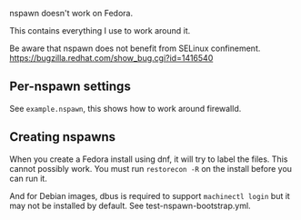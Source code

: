 
nspawn doesn't work on Fedora.

This contains everything I use to work around it.

Be aware that nspawn does not benefit from SELinux confinement.
https://bugzilla.redhat.com/show_bug.cgi?id=1416540

## Per-nspawn settings

See `example.nspawn`, this shows how to work around firewalld.

## Creating nspawns

When you create a Fedora install using dnf, it will try to label the files.
This cannot possibly work.
You must run `restorecon -R` on the install before you can run it.

And for Debian images, dbus is required to support `machinectl login`
but it may not be installed by default.
See test-nspawn-bootstrap.yml.
